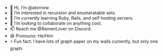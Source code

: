 - 👋 Hi, I’m @atornow
- 👀 I’m interested in recursion and enumeratable sets.
- 🌱 I’m currently learning Ruby, Rails, and self hosting servers.
- 💞️ I’m looking to collaborate on anything cool.
- 📫 Reach me @RamenLover on Discord.
- 😄 Pronouns: He/Him
- ⚡ Fun fact: I have lots of graph paper on my walls currently, but only one graph.

<!---
atornow/atornow is a ✨ special ✨ repository because its `README.md` (this file) appears on your GitHub profile.
You can click the Preview link to take a look at your changes.
--->
